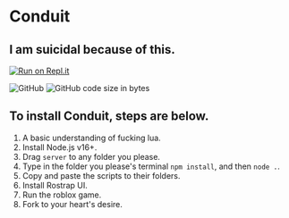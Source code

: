 # Conduit
## I am suicidal because of this.
[![Run on Repl.it](https://repl.it/badge/github/vixenwtf/conduit)](https://repl.it/github/vixenwtf/conduit)

![GitHub](https://img.shields.io/github/license/vixenwtf/conduit?style=for-the-badge) ![GitHub code size in bytes](https://img.shields.io/github/languages/code-size/vixenwtf/conduit?style=for-the-badge)
## To install Conduit, steps are below.
1. A basic understanding of fucking lua.
2. Install Node.js v16+.
3. Drag `server` to any folder you please. 
4. Type in the folder you please's terminal `npm install`, and then `node .`.
5. Copy and paste the scripts to their folders. 
6. Install Rostrap UI.
7. Run the roblox game.
8. Fork to your heart's desire.
